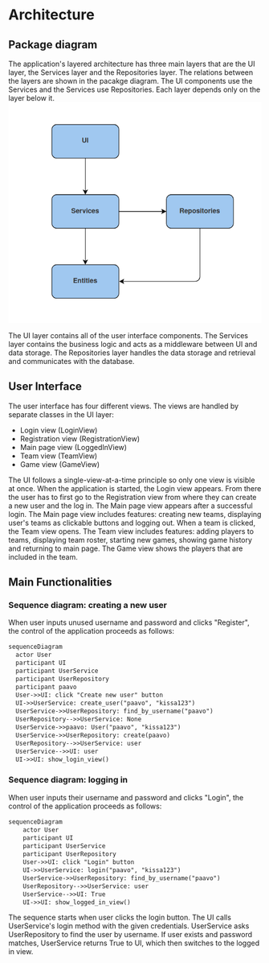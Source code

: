 # Architecture

## Package diagram

The application's layered architecture has three main layers that are the UI layer, the Services layer and the Repositories layer. The relations between the layers are shown in the pacakge diagram. The UI components use the Services and the Services use Repositories. Each layer depends only on the layer below it.
![Package diagram](./images/achitecture_package_diagram.png)

The UI layer contains all of the user interface components. The Services layer contains the business logic and acts as a middleware between UI and data storage. The Repositories layer handles the data storage and retrieval and communicates with the database.

## User Interface

The user interface has four different views. The views are handled by separate classes in the UI layer:

- Login view (LoginView)
- Registration view (RegistrationView)
- Main page view (LoggedInView)
- Team view (TeamView)
- Game view (GameView)

The UI follows a single-view-at-a-time principle so only one view is visible at once. When the application is started, the Login view appears. From there the user has to first go to the Registration view from where they can create a new user and the log in. The Main page view appears after a successful login. The Main page view includes features: creating new teams, displaying user's teams as clickable buttons and logging out. When a team is clicked, the Team view opens. The Team view includes features: adding players to teams, displaying team roster, starting new games, showing game history and returning to main page. The Game view shows the players that are included in the team.

## Main Functionalities

### Sequence diagram: creating a new user

When user inputs unused username and password and clicks "Register", the control of the application proceeds as follows:

```mermaid
sequenceDiagram
  actor User
  participant UI
  participant UserService
  participant UserRepository
  participant paavo
  User->>UI: click "Create new user" button
  UI->>UserService: create_user("paavo", "kissa123")
  UserService->>UserRepository: find_by_username("paavo")
  UserRepository-->>UserService: None
  UserService->>paavo: User("paavo", "kissa123")
  UserService->>UserRepository: create(paavo)
  UserRepository-->>UserService: user
  UserService-->>UI: user
  UI->>UI: show_login_view()
```

### Sequence diagram: logging in

When user inputs their username and password and clicks "Login", the control of the application proceeds as follows:

```mermaid
sequenceDiagram
    actor User
    participant UI
    participant UserService
    participant UserRepository
    User->>UI: click "Login" button
    UI->>UserService: login("paavo", "kissa123")
    UserService->>UserRepository: find_by_username("paavo")
    UserRepository-->>UserService: user
    UserService-->>UI: True
    UI->>UI: show_logged_in_view()
```

The sequence starts when user clicks the login button. The UI calls UserService's login method with the given credentials. UserService asks UserRepository to find the user by username. If user exists and password matches, UserService returns True to UI, which then switches to the logged in view.
